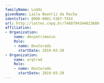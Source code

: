 ```yaml
---
familyName: Loddi
givenName: Laila Beatriz da Rocha
identifier: 0000-0001-5387-755X
url: http://lattes.cnpq.br/7468794244623680
affiliation:
- Organization:
    name: dmcpatrimonio
    Role:
    - name: Doutorado
      startDate: 2019-03-20
- Organization:
    name: arqtrad
    Role:
    - name: Doutorado
      startDate: 2019-03-20
---
```

